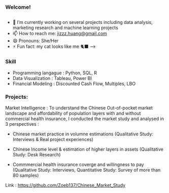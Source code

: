 ### Welcome! 

## 
- 🌱 I’m currently working on several projects including data analysis, marketing research and machine learning projects
- 📫 How to reach me: jizzz.huang@gmail.com
- 😄 Pronouns: She/Her
- ⚡ Fun fact: my cat looks like me 🐈‍⬛
-->

### Skill

- Programming langague : Python, SQL, R
- Data Visualization : Tableau, Power BI 
- Financial Modeling : Discounted Cash Flow, Multiples, LBO


### Projects: 

Market Intelligence : To understand the Chinese Out-of-pocket market landscape and affordability of population layers with and without commercial health insurance, I conducted the market study and analysed in 3 perspectives :

- Chinese market practice in volumne estimations (Qualitative Study: Interviews & Real project experiences)

- Chinese Income level & estimation of higher layers in assets (Qualitative Study: Desk Research)

- Commmercial health insurance coverge and willingness to pay (Qualitative Study: Interviews, Quantitative Study: Survey of more than 80 samples)

Link : https://github.com/Zoeb137/Chinese_Market_Study
